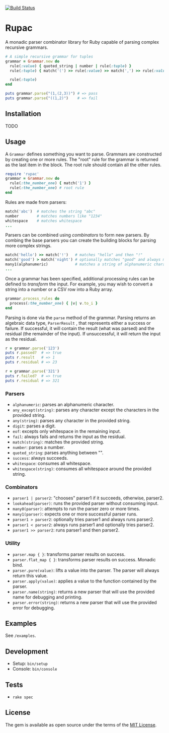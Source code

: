 [![Build Status](https://travis-ci.org/cconstable/rupac.svg?branch=master)](https://travis-ci.org/cconstable/rupac)

# Rupac

A monadic parser combinator library for Ruby capable of parsing complex recursive grammars.

```ruby
# A simple recursive grammar for tuples
grammar = Grammar.new do
  rule(:value) { quoted_string | number | rule(:tuple) }
  rule(:tuple) { match('(') >> rule(:value) >> match(',') >> rule(:value) >> match(')') }

  rule(:tuple)
end

puts grammar.parse("(1,(2,3))") # => pass
puts grammar.parse("((1,2)")    # => fail
```

## Installation

TODO

## Usage

A `Grammar` defines something you want to parse. Grammars are constructed by creating one or more rules. The "root" rule for the grammar is returned as the last item in the block. The root rule should contain all the other rules.

```ruby
require 'rupac'
grammar = Grammar.new do
  rule(:the_number_one) { match('1') }
  rule(:the_number_one) # root rule
end
```

Rules are made from parsers:

```ruby
match('abc')  # matches the string "abc"
number        # matches numbers like "1234"
whitespace    # matches whitespace
...
```

Parsers can be combined using *combinators* to form new parsers. By combing the base parsers you can create the building blocks for parsing more complex strings.

```ruby
match('hello') >> match('!')   # matches "hello" and then "!"
match('good') > match('night') # optionally matches "good" and always matches "night"
many1(alphanumeric)            # matches a string of alphanumeric characters
...
```

Once a grammar has been specified, additional processing rules can be defined to *transform* the input. For example, you may wish to convert a string into a number or a CSV row into a Ruby array.

```ruby
grammar.process_rules do
  process(:the_number_one) { |v| v.to_i }
end
```

Parsing is done via the `parse` method of the grammar. Parsing returns an algebraic data type, `ParserResult` , that represents either a success or failure. If successful, it will contain the result (what was parsed) and the residual (the remainder of the input). If unsuccessful, it will return the input as the residual.

```ruby
r = grammar.parse('123')
puts r.passed?  # => true
puts r.result   # => 1
puts r.residual # => 23

r = grammar.parse('321')
puts r.failed?  # => true
puts r.residual # => 321
```

### Parsers

- `alphanumeric`: parses an alphanumeric character.
- `any_except(string)`: parses any character except the characters in the provided string.
- `any(string)`: parses any character in the provided string.
- `digit`: parses a digit.
- `eof`: excepts only whitespace in the remaining input.
- `fail`: always fails and returns the input as the residual.
- `match(string)`: matches the provided string.
- `number`: parses a number.
- `quoted_string`: parses anything between "".
- `success`: always succeeds.
- `whitespace`: consumes all whitespace.
- `whitespace(string)`: consumes all whitespace around the provided string.

### Combinators

- `parser1 | parser2`: "chooses" parser1 if it succeeds, otherwise, parser2.
- `lookahead(parser)`: runs the provided parser without consuming input.
- `many0(parser)`: attempts to run the parser zero or more times.
- `many1(parser)`: expects one or more successful parser runs.
- `parser1 > parser2`: optionally tries parser1 and always runs parser2.
- `parser1 < parser2`: always runs parser1 and optionally tries parser2.
- `parser1 >> parser2`: runs parser1 and then parser2.

### Utility

- `parser.map { }`: transforms parser results on success.
- `parser.flat_map { }`: transforms parser results on success. Monadic bind.
- `parser.pure(value)`: lifts a value into the parser. The parser will always return this value.
- `parser.apply(value)`: applies a value to the function contained by the parser.
- `parser.name(string)`: returns a new parser that will use the provided name for debugging and printing.
- `parser.error(string)`: returns a new parser that will use the provided error for debugging.

## Examples

See `/examples`.

## Development

- Setup: `bin/setup`
- Console: `bin/console`

## Tests

- `rake spec`

## License

The gem is available as open source under the terms of the [MIT License](https://opensource.org/licenses/MIT).
